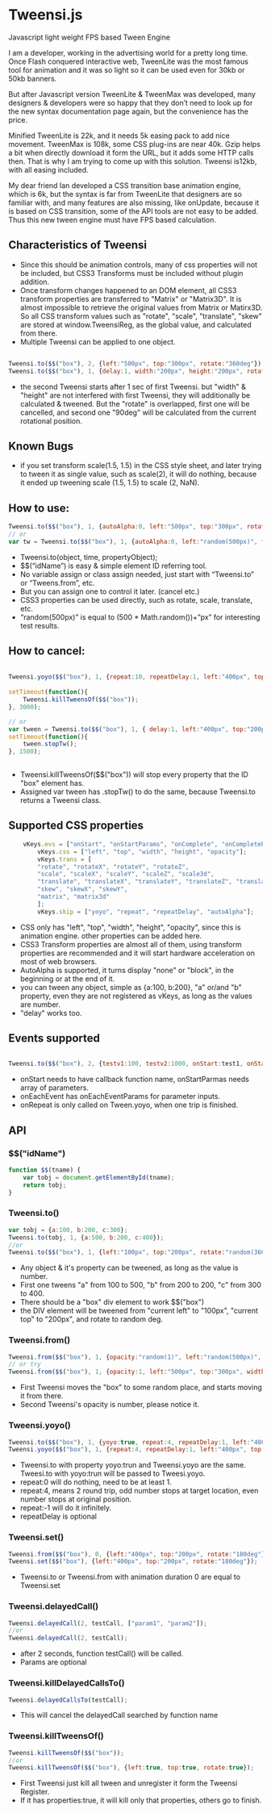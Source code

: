 # Tweensi.js

Javascript light weight FPS based Tween Engine 

I am a developer, working in the advertising world for a pretty long time.
Once Flash conquered interactive web, TweenLite was the most famous tool for animation and it was so light so it can be used even for 30kb or 50kb banners.

But after Javascript version TweenLite & TweenMax was developed, many designers & developers were so happy that they don’t need to look up for the new syntax documentation page again, but the convenience has the price.

Minified TweenLite is 22k, and it needs 5k easing pack to add nice movement.
TweenMax is 108k, some CSS plug-ins are near 40k.
Gzip helps a bit when directly download it form the URL, but it adds some HTTP calls then.
That is why I am trying to come up with this solution. Tweensi is12kb, with all easing included.

My dear friend Ian developed a CSS transition base animation engine, which is 6k, but the syntax is far from TweenLite that designers are so familiar with, and many features are also missing, like onUpdate, because it is based on CSS transition, some of the API tools are not easy to be added. Thus this new tween engine must have FPS based calculation.


Characteristics of Tweensi
--------------
- Since this should be animation controls, many of css properties will not be included, but CSS3 Transforms must be included without plugin addition.
- Once transform changes happened to an DOM element, all CSS3 transform properties are transferred to "Matrix" or "Matrix3D". It is almost impossible to retrieve the original values from Matrix or Matirx3D. So all CSS transform values such as "rotate", "scale", "translate", "skew" are stored at window.TweensiReg, as the global value, and calculated from there.
- Multiple Tweensi can be applied to one object.
```javascript

Tweensi.to($$("box"), 2, {left:"500px", top:"300px", rotate:"360deg"});
Tweensi.to($$("box"), 1, {delay:1, width:"200px", height:"200px", rotate:"90deg"});

```
- the second Tweensi starts after 1 sec of first Tweensi. but "width" & "height" are not interfered with first Tweensi, they will additionally be calculated & tweened. But the "rotate" is overlapped, first one will be cancelled, and second one "90deg" will be calculated from the current rotational position.

Known Bugs
--------------
- if you set transform scale(1.5, 1.5) in the CSS style sheet, and later trying to tween it as single value, such as scale(2), it will do nothing, because it ended up tweening scale (1.5, 1.5) to scale (2, NaN).


How to use:
--------------

```javascript
Tweensi.to($$("box"), 1, {autoAlpha:0, left:"500px", top:"300px", rotate:"360deg"});
// or
var tw = Tweensi.to($$("box"), 1, {autoAlpha:0, left:"random(500px)", top:"random(300px)", rotate:"random(360deg)"});

```
- Tweensi.to(object, time, propertyObject);
- $$(“idName”) is easy & simple element ID referring tool.
- No variable assign or class assign needed, just start with “Tweensi.to” or “Tweens.from”, etc.
- But you can assign one to control it later. (cancel etc.)
- CSS3 properties can be used directly, such as rotate, scale, translate, etc.
- “random(500px)” is equal to (500 * Math.random())+”px” for interesting test results.


How to cancel:
--------------
```javascript
	
Tweensi.yoyo($$("box"), 1, {repeat:10, repeatDelay:1, left:"400px", top:"200px", rotate:"180deg"});
	
setTimeout(function(){
	Tweensi.killTweensOf($$("box"));
}, 3000);

// or
var tween = Tweensi.to($$("box"), 1, { delay:1, left:"400px", top:"200px", rotate:"180deg"});
setTimeout(function(){
	tween.stopTw();
}, 1500);
	
```
- Tweensi.killTweensOf($$("box")) will stop every property that the ID "box" element has.
- Assigned var tween has .stopTw() to do the same, because Tweensi.to returns a Tweensi class.


Supported CSS properties
--------------
```javascript
	vKeys.evs = ["onStart", "onStartParams", "onComplete", "onCompleteParams", "onUpdate", "onUpdateParams", "onRepeat", "onRepeatParams"];
		vKeys.css = ["left", "top", "width", "height", "opacity"]; 
		vKeys.trans = [
		"rotate", "rotateX", "rotateY", "rotateZ",
		"scale", "scaleX", "scaleY", "scaleZ", "scale3d",
		"translate", "translateX", "translateY", "translateZ", "translate3d",
		"skew", "skewX", "skewY",
		"matrix", "matrix3d"
		];
		vKeys.skip = ["yoyo", "repeat", "repeatDelay", "autoAlpha"];

```
- CSS only has "left", "top", "width", "height", "opacity", since this is animation engine. other properties can be added here.
- CSS3 Transform properties are almost all of them, using transform properties are recommended and it will start hardware acceleration on most of web browsers.
- AutoAlpha is supported, it turns display "none" or "block", in the beginning or at the end of it.
- you can tween any object, simple as {a:100, b:200}, "a" or/and "b" property, even they are not registered as vKeys, as long as the values are number.
- "delay" works too.

Events supported
--------------
```javascript

Tweensi.to($$("box"), 2, {testv1:100, testv2:1000, onStart:test1, onStartParams:[“p1”, “p2”], onComplete:test2, onUpdate:test3, onRepeat:test4});	
```
- onStart needs to have callback function name, onStartParmas needs array of parameters.
- onEachEvent has onEachEventParams for parameter inputs.
- onRepeat is only called on Tween.yoyo, when one trip is finished.


## API

### $$("idName")
```javascript
function $$(tname) {
	var tobj = document.getElementById(tname);
	return tobj;
}
```

### Tweensi.to()
```javascript
var tobj = {a:100, b:200, c:300};
Tweensi.to(tobj, 1, {a:500, b:200, c:400});
//or
Tweensi.to($$("box"), 1, {left:"100px", top:"200px", rotate:"random(360deg)"});
```
- Any object & it's property can be tweened, as long as the value is number. 
- First one tweens "a" from 100 to 500, "b" from 200 to 200, "c" from 300 to 400.
- There should be a "box" div element to work $$("box")
- the DIV element will be tweened from "current left" to "100px", "current top" to "200px", and rotate to random deg.

### Tweensi.from()
```javascript
Tweensi.from($$("box"), 1, {opacity:"random(1)", left:"random(500px)", top:"random(300px)", width:"random(200px)", height:"random(200px)", rotate:"random(360deg)"});
// or try
Tweensi.from($$("box"), 1, {opacity:1, left:"500px", top:"300px", width:"200px", height:"200px", rotate:"360deg"});
```
- First Tweensi moves the "box" to some random place, and starts moving it from there.
- Second Tweensi's opacity is number, please notice it.

### Tweensi.yoyo()
```javascript
Tweensi.to($$("box"), 1, {yoyo:true, repeat:4, repeatDelay:1, left:"400px", top:"200px", rotate:"180deg"});
Tweensi.yoyo($$("box"), 1, {repeat:4, repeatDelay:1, left:"400px", top:"200px", rotate:"180deg"});
```
- Tweensi.to with property yoyo:trun and Tweensi.yoyo are the same. Tweesi.to with yoyo:trun will be passed to Tweesi.yoyo.
- repeat:0 will do nothing, need to be at least 1.
- repeat:4, means 2 round trip, odd number stops at target location, even number stops at original position.
- repeat:-1 will do it infinitely. 
- repeatDelay is optional

### Tweensi.set()
```javascript
Tweensi.from($$("box"), 0, {left:"400px", top:"200px", rotate:"180deg"});
Tweensi.set($$("box"), {left:"400px", top:"200px", rotate:"180deg"});
```
- Tweensi.to or Tweensi.from with animation duration 0 are equal to Tweensi.set

### Tweensi.delayedCall()
```javascript
Tweensi.delayedCall(2, testCall, ["param1", "param2"]);
//or
Tweensi.delayedCall(2, testCall);
```
- after 2 seconds, function testCall() will be called.
- Params are optional

### Tweensi.killDelayedCallsTo()
```javascript
Tweensi.delayedCallsTo(testCall);
```
- This will cancel the delayedCall searched by function name

### Tweensi.killTweensOf()
```javascript
Tweensi.killTweensOf($$("box"));
//or
Tweensi.killTweensOf($$("box"), {left:true, top:true, rotate:true});
```
- First Tweensi just kill all tween and unregister it form the Tweensi Register.
- If it has properties:true, it will kill only that properties, others go to finish.  


